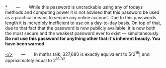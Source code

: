 [*](#) &nbsp;&nbsp;&nbsp;&nbsp;&nbsp; — &nbsp;&nbsp;&nbsp;&nbsp;&nbsp; While this password is uncrackable using any of todays methods and computing power it is not advised that this password be used as a practical means to secure any online account. Due to this passwords length it is incredibly inefficient to use on a day-to-day basis. On top of that, due to that fact that the password is now publicly available, it is now both the most secure and the weakest password ever to exist — simultaneously. **Do not use this password for anything other that it's inherent beauty. You have been warned.**


[</>](#) &nbsp;&nbsp;&nbsp;&nbsp;&nbsp; — &nbsp;&nbsp;&nbsp;&nbsp;&nbsp; In maths talk, 327,680 is exactly equivalent to 5(2<sup>16</sup>) and approximately equal to 2<sup>18<b>.</b>32</sup>.
